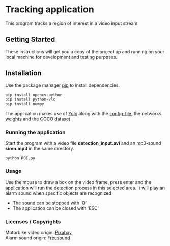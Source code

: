# Tracking application

This program tracks a region of interest in a video input stream

## Getting Started

These instructions will get you a copy of the project up and running on your local machine for development and testing purposes. 

## Installation

Use the package manager [pip](https://pip.pypa.io/en/stable/) to install dependencies.

```bash
pip install opencv-python
pip install python-vlc
pip install numpy
```

The application makes use of [Yolo](https://pjreddie.com/darknet/yolo/) along with the [config-file](https://github.com/pjreddie/darknet/blob/master/cfg/yolov3.cfg), the networks [weights](https://pjreddie.com/media/files/yolov3.weights) and the [COCO dataset](http://cocodataset.org/#home)

### Running the application

Start the program with a video file __detection_input.avi__ and an mp3-sound __siren.mp3__ in the same directory.
```bash
python ROI.py
```

### Usage
Use the mouse to draw a box on the video frame, press enter and the application will run the detection process in this selected area.
It will play an alarm sound when specific objects are recognized
+ The sound can be stopped with 'Q'
+ The application can be closed with 'ESC'

### Licenses / Copyrights
Motorbike video origin: [Pixabay](https://pixabay.com/en/videos/scooters-traffic-street-motorcycle-5638/)<br>
Alarm sound origin: [Freesound](https://freesound.org/people/israra/sounds/434055/)
